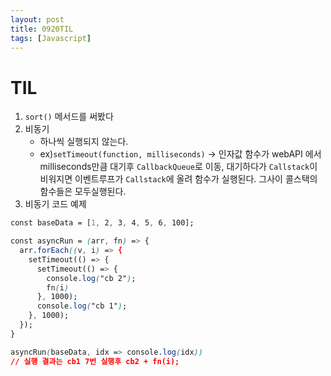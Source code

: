 ```yaml
---
layout: post
title: 0920TIL
tags: [Javascript]
---
```


# TIL 

1. `sort()` 메서드를 써봤다 
2. 비동기 
   - 하나씩 실행되지 않는다.
   - ex)`setTimeout(function, milliseconds)` -> 인자값 함수가 webAPI 에서 milliseconds만큼 대기후 `CallbackQueue`로 이동, 대기하다가 `Callstack`이 비워지면 이벤트루프가 
    `Callstack`에 올려 함수가 실행된다.
    그사이 콜스택의 함수들은 모두실행된다.<br>
3. 비동기 코드 예제    
```css
const baseData = [1, 2, 3, 4, 5, 6, 100];

const asyncRun = (arr, fn) => {
  arr.forEach((v, i) => {
    setTimeout(() => {
      setTimeout(() => {
        console.log("cb 2");
        fn(i)
      }, 1000);
      console.log("cb 1");
    }, 1000);
  });
}

asyncRun(baseData, idx => console.log(idx))
// 실행 결과는 cb1 7번 실행후 cb2 + fn(i);
```
